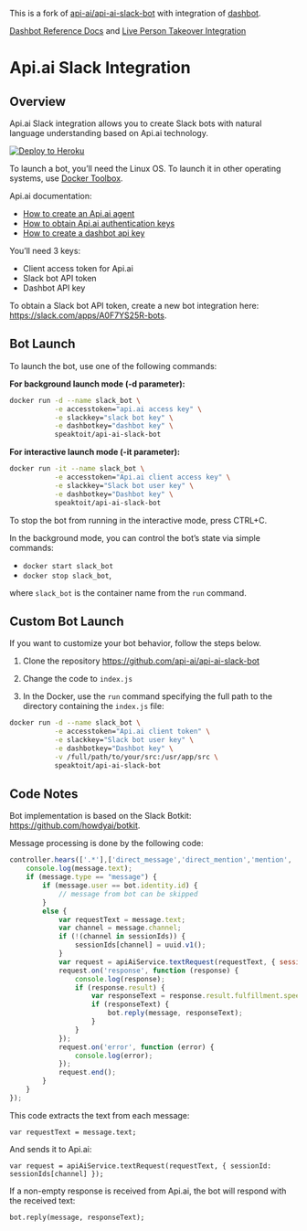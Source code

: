 This is a fork of [api-ai/api-ai-slack-bot](https://github.com/api-ai/api-ai-slack-bot) with integration of [dashbot](https://www.dashbot.io/).

[Dashbot Reference Docs](https://www.dashbot.io/docs/slack/botkit) and [Live Person Takeover Integration](https://www.dashbot.io/docs/slack/pause)

# Api.ai Slack Integration

## Overview

Api.ai Slack integration allows you to create Slack bots with natural language understanding based on Api.ai technology.

[![Deploy to Heroku](https://www.herokucdn.com/deploy/button.svg)](https://heroku.com/deploy)

To launch a bot, you’ll need the Linux OS. To launch it in other operating systems, use [Docker Toolbox](https://www.docker.com/products/docker-toolbox).

Api.ai documentation:

- [How to create an Api.ai agent](https://docs.api.ai/docs/get-started#step-1-create-agent)
- [How to obtain Api.ai authentication keys](https://docs.api.ai/docs/authentication)
- [How to create a dashbot api key](https://www.dashbot.io/bots)

You’ll need 3 keys:

- Client access token for Api.ai
- Slack bot API token
- Dashbot API key

To obtain a Slack bot API token, create a new bot integration here: https://slack.com/apps/A0F7YS25R-bots.

## Bot Launch

To launch the bot, use one of the following commands:

**For background launch mode (-d parameter):**

```sh
docker run -d --name slack_bot \
           -e accesstoken="api.ai access key" \
           -e slackkey="slack bot key" \
           -e dashbotkey="dashbot key" \
           speaktoit/api-ai-slack-bot
```

**For interactive launch mode (-it parameter):**

```sh
docker run -it --name slack_bot \
           -e accesstoken="Api.ai client access key" \
           -e slackkey="Slack bot user key" \
           -e dashbotkey="Dashbot key" \
           speaktoit/api-ai-slack-bot
```

To stop the bot from running in the interactive mode, press CTRL+C.

In the background mode, you can control the bot’s state via simple commands:


- `docker start slack_bot`
- `docker stop slack_bot`,

where `slack_bot` is the container name from the `run` command.

## Custom Bot Launch

If you want to customize your bot behavior, follow the steps below.

1. Clone the repository https://github.com/api-ai/api-ai-slack-bot 

2. Change the code to `index.js`

3. In the Docker, use the `run` command specifying the full path to the directory containing the `index.js` file:

```sh
docker run -d --name slack_bot \
           -e accesstoken="Api.ai client token" \
           -e slackkey="Slack bot user key" \
           -e dashbotkey="Dashbot key" \
           -v /full/path/to/your/src:/usr/app/src \
           speaktoit/api-ai-slack-bot
```

## Code Notes

Bot implementation is based on the Slack Botkit: https://github.com/howdyai/botkit.

Message processing is done by the following code:

```javascript
controller.hears(['.*'],['direct_message','direct_mention','mention', 'ambient'], function(bot,message) {
    console.log(message.text);
    if (message.type == "message") {
        if (message.user == bot.identity.id) {
            // message from bot can be skipped
        }
        else {
            var requestText = message.text;
            var channel = message.channel;
            if (!(channel in sessionIds)) {
                sessionIds[channel] = uuid.v1();
            }
            var request = apiAiService.textRequest(requestText, { sessionId: sessionIds[channel] });
            request.on('response', function (response) {
                console.log(response);
                if (response.result) {
                    var responseText = response.result.fulfillment.speech;
                    if (responseText) {
                        bot.reply(message, responseText);
                    }
                }
            });
            request.on('error', function (error) {
                console.log(error);
            });
            request.end();
        }
    }
});
```

This code extracts the text from each message:

`var requestText = message.text;`

And sends it to Api.ai:

`var request = apiAiService.textRequest(requestText, { sessionId: sessionIds[channel] });`

If a non-empty response is received from Api.ai, the bot will respond with the received text:

`bot.reply(message, responseText);`
